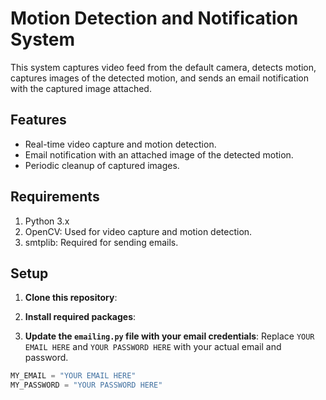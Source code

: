 # Motion Detection and Notification System

This system captures video feed from the default camera, detects motion, captures images of the detected motion, and sends an email notification with the captured image attached.

## Features
- Real-time video capture and motion detection.
- Email notification with an attached image of the detected motion.
- Periodic cleanup of captured images.

## Requirements

1. Python 3.x
2. OpenCV: Used for video capture and motion detection.
3. smtplib: Required for sending emails.

## Setup

1. **Clone this repository**:

2. **Install required packages**:

3. **Update the `emailing.py` file with your email credentials**:
Replace `YOUR EMAIL HERE` and `YOUR PASSWORD HERE` with your actual email and password.
```python
MY_EMAIL = "YOUR EMAIL HERE"
MY_PASSWORD = "YOUR PASSWORD HERE"
